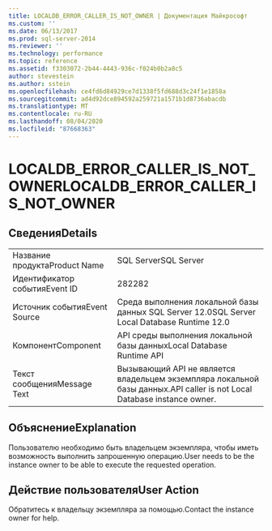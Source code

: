 ```yaml
---
title: LOCALDB_ERROR_CALLER_IS_NOT_OWNER | Документация Майкрософт
ms.custom: ''
ms.date: 06/13/2017
ms.prod: sql-server-2014
ms.reviewer: ''
ms.technology: performance
ms.topic: reference
ms.assetid: f3303072-2b44-4443-936c-f024b0b2a8c5
author: stevestein
ms.author: sstein
ms.openlocfilehash: ce4fd6d84929ce7d1338f5fd688d3c24f1e1858a
ms.sourcegitcommit: ad4d92dce894592a259721a1571b1d8736abacdb
ms.translationtype: MT
ms.contentlocale: ru-RU
ms.lasthandoff: 08/04/2020
ms.locfileid: "87668363"
---
```

# <a name="localdb_error_caller_is_not_owner"></a><span data-ttu-id="3b429-102">LOCALDB_ERROR_CALLER_IS_NOT_OWNER</span><span class="sxs-lookup"><span data-stu-id="3b429-102">LOCALDB_ERROR_CALLER_IS_NOT_OWNER</span></span>
    
## <a name="details"></a><span data-ttu-id="3b429-103">Сведения</span><span class="sxs-lookup"><span data-stu-id="3b429-103">Details</span></span>  
  
|||  
|-|-|  
|<span data-ttu-id="3b429-104">Название продукта</span><span class="sxs-lookup"><span data-stu-id="3b429-104">Product Name</span></span>|<span data-ttu-id="3b429-105">SQL Server</span><span class="sxs-lookup"><span data-stu-id="3b429-105">SQL Server</span></span>|  
|<span data-ttu-id="3b429-106">Идентификатор события</span><span class="sxs-lookup"><span data-stu-id="3b429-106">Event ID</span></span>|<span data-ttu-id="3b429-107">282</span><span class="sxs-lookup"><span data-stu-id="3b429-107">282</span></span>|  
|<span data-ttu-id="3b429-108">Источник события</span><span class="sxs-lookup"><span data-stu-id="3b429-108">Event Source</span></span>|<span data-ttu-id="3b429-109">Среда выполнения локальной базы данных SQL Server 12.0</span><span class="sxs-lookup"><span data-stu-id="3b429-109">SQL Server Local Database Runtime 12.0</span></span>|  
|<span data-ttu-id="3b429-110">Компонент</span><span class="sxs-lookup"><span data-stu-id="3b429-110">Component</span></span>|<span data-ttu-id="3b429-111">API среды выполнения локальной базы данных</span><span class="sxs-lookup"><span data-stu-id="3b429-111">Local Database Runtime API</span></span>|  
|<span data-ttu-id="3b429-112">Текст сообщения</span><span class="sxs-lookup"><span data-stu-id="3b429-112">Message Text</span></span>|<span data-ttu-id="3b429-113">Вызывающий API не является владельцем экземпляра локальной базы данных.</span><span class="sxs-lookup"><span data-stu-id="3b429-113">API caller is not Local Database instance owner.</span></span>|  
  
## <a name="explanation"></a><span data-ttu-id="3b429-114">Объяснение</span><span class="sxs-lookup"><span data-stu-id="3b429-114">Explanation</span></span>  
 <span data-ttu-id="3b429-115">Пользователю необходимо быть владельцем экземпляра, чтобы иметь возможность выполнить запрошенную операцию.</span><span class="sxs-lookup"><span data-stu-id="3b429-115">User needs to be the instance owner to be able to execute the requested operation.</span></span>  
  
## <a name="user-action"></a><span data-ttu-id="3b429-116">Действие пользователя</span><span class="sxs-lookup"><span data-stu-id="3b429-116">User Action</span></span>  
 <span data-ttu-id="3b429-117">Обратитесь к владельцу экземпляра за помощью.</span><span class="sxs-lookup"><span data-stu-id="3b429-117">Contact the instance owner for help.</span></span>  
  
  
